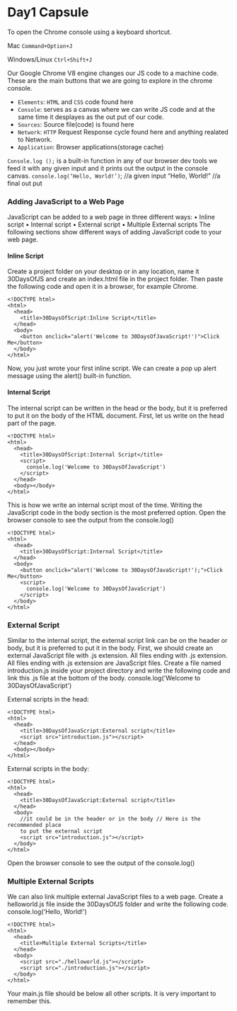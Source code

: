 
# Day1 Capsule
To open the Chrome console using a keyboard shortcut.

Mac
`Command+Option+J`

Windows/Linux
`Ctrl+Shift+J`

Our Google Chrome V8 engine changes our JS code to a machine code.
These are the main buttons that we are going to explore in the chrome console.
* `Elements`: `HTML` and `CSS` code found here
* `Console`: serves as a canvas where we can write JS code and at the same time it desplayes as the out put of our code.
* `Sources`: Source file(code) is found here 
* `Network`: `HTTP` Request Response cycle found here and anything realated to Network.
* `Application`: Browser applications(storage cache)
 
`Console.log ();` is a built-in function in any of our browser dev tools
we feed it with any given input and it prints out the output in the console canvas.
`console.log(‘Hello, World!’)`; //a given input
“Hello, World!” //a final out put 

###   Adding JavaScript to a Web Page
JavaScript can be added to a web page in three different ways:
•	Inline script
•	Internal script
•	External script
•	Multiple External scripts
The following sections show different ways of adding JavaScript code to your web page.
#### Inline Script
Create a project folder on your desktop or in any location, name it 30DaysOfJS and create an index.html file in the project folder. Then paste the following code and open it in a browser, for example Chrome.

```
<!DOCTYPE html>
<html>
  <head>
    <title>30DaysOfScript:Inline Script</title>
  </head>
  <body>
    <button onclick="alert('Welcome to 30DaysOfJavaScript!')">Click Me</button>
  </body>
</html>
``` 
Now, you just wrote your first inline script. We can create a pop up alert message using the alert() built-in function.

#### Internal Script        
The internal script can be written in the head or the body, but it is preferred to put it on the body of the HTML document. First, let us write on the head part of the page.

```
<!DOCTYPE html>
<html>
  <head>
    <title>30DaysOfScript:Internal Script</title>
    <script>
      console.log('Welcome to 30DaysOfJavaScript')
    </script>
  </head>
  <body></body>
</html>
```

This is how we write an internal script most of the time. Writing the JavaScript code in the body section is the most preferred option. Open the browser console to see the output from the console.log()

```
<!DOCTYPE html>
<html>
  <head>
    <title>30DaysOfScript:Internal Script</title>
  </head>
  <body>
    <button onclick="alert('Welcome to 30DaysOfJavaScript!');">Click Me</button>
    <script>
      console.log('Welcome to 30DaysOfJavaScript')
    </script>
  </body>
</html>
```

### External Script 

Similar to the internal script, the external script link can be on the header or body, but it is preferred to put it in the body. First, we should create an external JavaScript file with .js extension. All files ending with .js extension. All files ending with .js extension are JavaScript files. Create a file named introduction.js inside your project directory and write the following code and link this .js file at the bottom of the body.
console.log('Welcome to 30DaysOfJavaScript')

 External scripts in the head:

```
<!DOCTYPE html>
<html>
  <head>
    <title>30DaysOfJavaScript:External script</title>
    <script src="introduction.js"></script>
  </head>
  <body></body>
</html>
```

External scripts in the body:

```
<!DOCTYPE html>
<html>
  <head>
    <title>30DaysOfJavaScript:External script</title>
  </head>
  <body>
    //it could be in the header or in the body // Here is the recommended place
    to put the external script
    <script src="introduction.js"></script>
  </body>
</html>
```

Open the browser console to see the output of the console.log()


### Multiple External Scripts

We can also link multiple external JavaScript files to a web page. Create a helloworld.js file inside the 30DaysOfJS folder and write the following code.
console.log('Hello, World!')

```
<!DOCTYPE html>
<html>
  <head>
    <title>Multiple External Scripts</title>
  </head>
  <body>
    <script src="./helloworld.js"></script>
    <script src="./introduction.js"></script>
  </body>
</html>
```

Your main.js file should be below all other scripts. It is very important to remember this.
